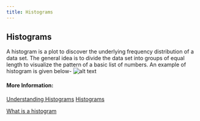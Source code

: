 ```yaml
---
title: Histograms
---
```

## Histograms

A histogram is a plot to discover the underlying frequency distribution of a data set. The general idea is to divide the data set into groups of equal length to visualize the pattern of a basic list of numbers. An example of histogram is given below-
![alt text](https://spss-tutorials.com/img/histogram-basic-example.png)
#### More Information:
[Understanding Histograms](https://statistics.laerd.com/statistical-guides/understanding-histograms.php)
[Histograms](https://www.mathsisfun.com/data/histograms.html)

[What is a histogram](https://www.spss-tutorials.com/histogram-what-is-it)
